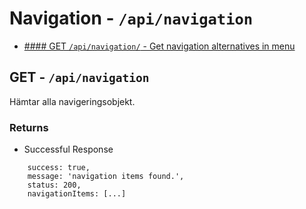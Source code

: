 # Navigation - `/api/navigation` 

* [#### GET    `/api/navigation/`                         - Get navigation alternatives in menu](https://github.com/Jaerker/AirBeanz-API-individual/blob/main/documentation/navigationDocumentation.md#get---apinavigation)

## GET - `/api/navigation`
Hämtar alla navigeringsobjekt.

### Returns
* Successful Response
```
    success: true,
    message: 'navigation items found.',
    status: 200,
    navigationItems: [...]
```
